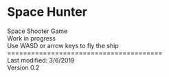 # Space Hunter
Space Shooter Game\
Work in progress\
Use WASD or arrow keys to fly the ship\
=======================================\
Last modified: 3/6/2019\
Version 0.2
